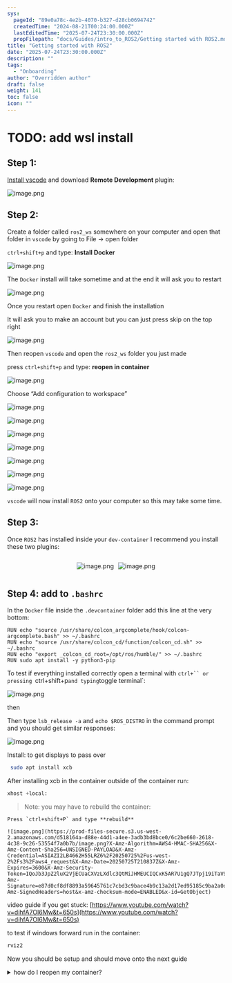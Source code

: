 ```yaml
---
sys:
  pageId: "89e0a78c-4e2b-4070-b327-d28cb0694742"
  createdTime: "2024-08-21T00:24:00.000Z"
  lastEditedTime: "2025-07-24T23:30:00.000Z"
  propFilepath: "docs/Guides/intro_to_ROS2/Getting started with ROS2.md"
title: "Getting started with ROS2"
date: "2025-07-24T23:30:00.000Z"
description: ""
tags:
  - "Onboarding"
author: "Overridden author"
draft: false
weight: 141
toc: false
icon: ""
---
```


# TODO: add wsl install

## Step 1:

[Install vscode](https://code.visualstudio.com/download) and download **Remote Development** plugin:

![image.png](https://prod-files-secure.s3.us-west-2.amazonaws.com/d518164a-d88e-44d1-a4ee-3adb3bd8bce0/efb52993-1881-4a40-b95e-6f020334f022/image.png?X-Amz-Algorithm=AWS4-HMAC-SHA256&X-Amz-Content-Sha256=UNSIGNED-PAYLOAD&X-Amz-Credential=ASIAZI2LB466YO4II7EZ%2F20250725%2Fus-west-2%2Fs3%2Faws4_request&X-Amz-Date=20250725T210829Z&X-Amz-Expires=3600&X-Amz-Security-Token=IQoJb3JpZ2luX2VjECUaCXVzLXdlc3QtMiJGMEQCIBlJ44rtyGAB%2BmhFOdC2tYKBV2Ed0gv0TqTEM8ID6OItAiAtsz9DHtqADYYYEano0oRe%2FlgkqX4ujA4dobX%2F%2FLwxSir%2FAwhOEAAaDDYzNzQyMzE4MzgwNSIMGX5erhhMipft%2BoXLKtwDUcDWGCLLKBO%2B4tOGPFEBcNTorF58r6A2eIVH%2FMibP3a5FV7b94WFKRkVmjN5CDoa1Ai6sFA1N6QbQmQVgUNETF7K2C8IObfs2QBFxppcVEJSTJsKYf9BYLPO2DADzUvdJGMqqpJ4bNpAfdq1vP58txcPby%2Bq%2FFXkrWxxhsEbVTq5eJDArrJ3RIbDHYbIm4oDcffx45hI%2FNGnW%2B0pcDTP6ym9FsN8IxZJh9H2sD8Up2bypkGjxqWxjoX5DhVhsg19NL5yUhhj46sJxPIay3gbsn5hRjYPalMy6TY%2FuENYN%2FaHP%2BxI28l3lunyxTh1an6kp7lMermEdqgIbYIoOeuAauVOJGJcxXHVbocKRkmqU6Ezlxrqj1eKC%2FEjilG5MrGGMvr9gpMdzPdgh6U1TSKjzK5fphtKnqWWwasKdqbKLb5txHfShQDblOLvsmPPXGh5Lt8qT%2BAzOndFuJKOChxcufvpfeH2f48OoP2hRadUQRN2HeDDrKf7VyIkUNY7JTBbTmk%2BoSMFVYk7z%2BzF2pykkKrUdj1fQBiAWYNWvlrOSygCctnUumvRTYf9PchZBSJhdgtCAOKGfN91BDZSb0nViY4JOYVijhCVLVFESlOqcXTNF89%2FTMzojevSRMcwn9GPxAY6pgG0ey82QgqCB65QMKpKNvTPTdelLoKWsAfXWZMtXp%2BsHRhRFjsdW9czIGj8tFbAmflHGh0jANlSwXsgBVXPiddHDZZJQY8bBci7s9rILWQBmu%2FW3k9bKc8A1d9jBKDUkaecu3RZV0GhZ6ZsfWMW6%2Bv3N%2FGitZmiuN6hEshgbR1IJ%2B3e9FWdGPHXD2WZLLX1CkVfM5YV8ePCQ2qTwjrCi6PZJMPt%2FOCp&X-Amz-Signature=7a050c7441a982bad4b3679aef23e157da45f70a56e4d8dd0a6181537a2cbeeb&X-Amz-SignedHeaders=host&x-amz-checksum-mode=ENABLED&x-id=GetObject)

## Step 2:

Create a folder called `ros2_ws` somewhere on your computer and open that folder in `vscode` by going to File → open folder 

`ctrl+shift+p` and type: **Install Docker**

![image.png](https://prod-files-secure.s3.us-west-2.amazonaws.com/d518164a-d88e-44d1-a4ee-3adb3bd8bce0/2269dc0e-1cd5-47ff-bceb-c04ad9b2eab0/image.png?X-Amz-Algorithm=AWS4-HMAC-SHA256&X-Amz-Content-Sha256=UNSIGNED-PAYLOAD&X-Amz-Credential=ASIAZI2LB466YO4II7EZ%2F20250725%2Fus-west-2%2Fs3%2Faws4_request&X-Amz-Date=20250725T210828Z&X-Amz-Expires=3600&X-Amz-Security-Token=IQoJb3JpZ2luX2VjECUaCXVzLXdlc3QtMiJGMEQCIBlJ44rtyGAB%2BmhFOdC2tYKBV2Ed0gv0TqTEM8ID6OItAiAtsz9DHtqADYYYEano0oRe%2FlgkqX4ujA4dobX%2F%2FLwxSir%2FAwhOEAAaDDYzNzQyMzE4MzgwNSIMGX5erhhMipft%2BoXLKtwDUcDWGCLLKBO%2B4tOGPFEBcNTorF58r6A2eIVH%2FMibP3a5FV7b94WFKRkVmjN5CDoa1Ai6sFA1N6QbQmQVgUNETF7K2C8IObfs2QBFxppcVEJSTJsKYf9BYLPO2DADzUvdJGMqqpJ4bNpAfdq1vP58txcPby%2Bq%2FFXkrWxxhsEbVTq5eJDArrJ3RIbDHYbIm4oDcffx45hI%2FNGnW%2B0pcDTP6ym9FsN8IxZJh9H2sD8Up2bypkGjxqWxjoX5DhVhsg19NL5yUhhj46sJxPIay3gbsn5hRjYPalMy6TY%2FuENYN%2FaHP%2BxI28l3lunyxTh1an6kp7lMermEdqgIbYIoOeuAauVOJGJcxXHVbocKRkmqU6Ezlxrqj1eKC%2FEjilG5MrGGMvr9gpMdzPdgh6U1TSKjzK5fphtKnqWWwasKdqbKLb5txHfShQDblOLvsmPPXGh5Lt8qT%2BAzOndFuJKOChxcufvpfeH2f48OoP2hRadUQRN2HeDDrKf7VyIkUNY7JTBbTmk%2BoSMFVYk7z%2BzF2pykkKrUdj1fQBiAWYNWvlrOSygCctnUumvRTYf9PchZBSJhdgtCAOKGfN91BDZSb0nViY4JOYVijhCVLVFESlOqcXTNF89%2FTMzojevSRMcwn9GPxAY6pgG0ey82QgqCB65QMKpKNvTPTdelLoKWsAfXWZMtXp%2BsHRhRFjsdW9czIGj8tFbAmflHGh0jANlSwXsgBVXPiddHDZZJQY8bBci7s9rILWQBmu%2FW3k9bKc8A1d9jBKDUkaecu3RZV0GhZ6ZsfWMW6%2Bv3N%2FGitZmiuN6hEshgbR1IJ%2B3e9FWdGPHXD2WZLLX1CkVfM5YV8ePCQ2qTwjrCi6PZJMPt%2FOCp&X-Amz-Signature=f8930c2f86fbb165f700987ebe8ffa6be40e30e3afd3a7b4ecb1e18b9f73fa1b&X-Amz-SignedHeaders=host&x-amz-checksum-mode=ENABLED&x-id=GetObject)

The `Docker` install will take sometime and at the end it will ask you to restart

![image.png](https://prod-files-secure.s3.us-west-2.amazonaws.com/d518164a-d88e-44d1-a4ee-3adb3bd8bce0/ed233f78-be33-4b1f-b89c-9c346c0e961e/image.png?X-Amz-Algorithm=AWS4-HMAC-SHA256&X-Amz-Content-Sha256=UNSIGNED-PAYLOAD&X-Amz-Credential=ASIAZI2LB466YO4II7EZ%2F20250725%2Fus-west-2%2Fs3%2Faws4_request&X-Amz-Date=20250725T210828Z&X-Amz-Expires=3600&X-Amz-Security-Token=IQoJb3JpZ2luX2VjECUaCXVzLXdlc3QtMiJGMEQCIBlJ44rtyGAB%2BmhFOdC2tYKBV2Ed0gv0TqTEM8ID6OItAiAtsz9DHtqADYYYEano0oRe%2FlgkqX4ujA4dobX%2F%2FLwxSir%2FAwhOEAAaDDYzNzQyMzE4MzgwNSIMGX5erhhMipft%2BoXLKtwDUcDWGCLLKBO%2B4tOGPFEBcNTorF58r6A2eIVH%2FMibP3a5FV7b94WFKRkVmjN5CDoa1Ai6sFA1N6QbQmQVgUNETF7K2C8IObfs2QBFxppcVEJSTJsKYf9BYLPO2DADzUvdJGMqqpJ4bNpAfdq1vP58txcPby%2Bq%2FFXkrWxxhsEbVTq5eJDArrJ3RIbDHYbIm4oDcffx45hI%2FNGnW%2B0pcDTP6ym9FsN8IxZJh9H2sD8Up2bypkGjxqWxjoX5DhVhsg19NL5yUhhj46sJxPIay3gbsn5hRjYPalMy6TY%2FuENYN%2FaHP%2BxI28l3lunyxTh1an6kp7lMermEdqgIbYIoOeuAauVOJGJcxXHVbocKRkmqU6Ezlxrqj1eKC%2FEjilG5MrGGMvr9gpMdzPdgh6U1TSKjzK5fphtKnqWWwasKdqbKLb5txHfShQDblOLvsmPPXGh5Lt8qT%2BAzOndFuJKOChxcufvpfeH2f48OoP2hRadUQRN2HeDDrKf7VyIkUNY7JTBbTmk%2BoSMFVYk7z%2BzF2pykkKrUdj1fQBiAWYNWvlrOSygCctnUumvRTYf9PchZBSJhdgtCAOKGfN91BDZSb0nViY4JOYVijhCVLVFESlOqcXTNF89%2FTMzojevSRMcwn9GPxAY6pgG0ey82QgqCB65QMKpKNvTPTdelLoKWsAfXWZMtXp%2BsHRhRFjsdW9czIGj8tFbAmflHGh0jANlSwXsgBVXPiddHDZZJQY8bBci7s9rILWQBmu%2FW3k9bKc8A1d9jBKDUkaecu3RZV0GhZ6ZsfWMW6%2Bv3N%2FGitZmiuN6hEshgbR1IJ%2B3e9FWdGPHXD2WZLLX1CkVfM5YV8ePCQ2qTwjrCi6PZJMPt%2FOCp&X-Amz-Signature=458a149e7ec296fbe1d25267ca520cc597042395914ce2b89eb9d3552927a02c&X-Amz-SignedHeaders=host&x-amz-checksum-mode=ENABLED&x-id=GetObject)

Once you restart open `Docker` and finish the installation

It will ask you to make an account but you can just press skip on the top right

![image.png](https://prod-files-secure.s3.us-west-2.amazonaws.com/d518164a-d88e-44d1-a4ee-3adb3bd8bce0/21010ad9-1659-4fd9-9f59-9932a09b2a3d/image.png?X-Amz-Algorithm=AWS4-HMAC-SHA256&X-Amz-Content-Sha256=UNSIGNED-PAYLOAD&X-Amz-Credential=ASIAZI2LB466YO4II7EZ%2F20250725%2Fus-west-2%2Fs3%2Faws4_request&X-Amz-Date=20250725T210828Z&X-Amz-Expires=3600&X-Amz-Security-Token=IQoJb3JpZ2luX2VjECUaCXVzLXdlc3QtMiJGMEQCIBlJ44rtyGAB%2BmhFOdC2tYKBV2Ed0gv0TqTEM8ID6OItAiAtsz9DHtqADYYYEano0oRe%2FlgkqX4ujA4dobX%2F%2FLwxSir%2FAwhOEAAaDDYzNzQyMzE4MzgwNSIMGX5erhhMipft%2BoXLKtwDUcDWGCLLKBO%2B4tOGPFEBcNTorF58r6A2eIVH%2FMibP3a5FV7b94WFKRkVmjN5CDoa1Ai6sFA1N6QbQmQVgUNETF7K2C8IObfs2QBFxppcVEJSTJsKYf9BYLPO2DADzUvdJGMqqpJ4bNpAfdq1vP58txcPby%2Bq%2FFXkrWxxhsEbVTq5eJDArrJ3RIbDHYbIm4oDcffx45hI%2FNGnW%2B0pcDTP6ym9FsN8IxZJh9H2sD8Up2bypkGjxqWxjoX5DhVhsg19NL5yUhhj46sJxPIay3gbsn5hRjYPalMy6TY%2FuENYN%2FaHP%2BxI28l3lunyxTh1an6kp7lMermEdqgIbYIoOeuAauVOJGJcxXHVbocKRkmqU6Ezlxrqj1eKC%2FEjilG5MrGGMvr9gpMdzPdgh6U1TSKjzK5fphtKnqWWwasKdqbKLb5txHfShQDblOLvsmPPXGh5Lt8qT%2BAzOndFuJKOChxcufvpfeH2f48OoP2hRadUQRN2HeDDrKf7VyIkUNY7JTBbTmk%2BoSMFVYk7z%2BzF2pykkKrUdj1fQBiAWYNWvlrOSygCctnUumvRTYf9PchZBSJhdgtCAOKGfN91BDZSb0nViY4JOYVijhCVLVFESlOqcXTNF89%2FTMzojevSRMcwn9GPxAY6pgG0ey82QgqCB65QMKpKNvTPTdelLoKWsAfXWZMtXp%2BsHRhRFjsdW9czIGj8tFbAmflHGh0jANlSwXsgBVXPiddHDZZJQY8bBci7s9rILWQBmu%2FW3k9bKc8A1d9jBKDUkaecu3RZV0GhZ6ZsfWMW6%2Bv3N%2FGitZmiuN6hEshgbR1IJ%2B3e9FWdGPHXD2WZLLX1CkVfM5YV8ePCQ2qTwjrCi6PZJMPt%2FOCp&X-Amz-Signature=04183aa7b99a856468e5d540b9ee9ee636c8b22e9920495de83c1162e57218e3&X-Amz-SignedHeaders=host&x-amz-checksum-mode=ENABLED&x-id=GetObject)

Then reopen `vscode` and open the `ros2_ws` folder you just made

press `ctrl+shift+p` and type: **reopen in container**

![image.png](https://prod-files-secure.s3.us-west-2.amazonaws.com/d518164a-d88e-44d1-a4ee-3adb3bd8bce0/4e93b8c2-41ad-488c-8095-c74205196118/image.png?X-Amz-Algorithm=AWS4-HMAC-SHA256&X-Amz-Content-Sha256=UNSIGNED-PAYLOAD&X-Amz-Credential=ASIAZI2LB466YO4II7EZ%2F20250725%2Fus-west-2%2Fs3%2Faws4_request&X-Amz-Date=20250725T210828Z&X-Amz-Expires=3600&X-Amz-Security-Token=IQoJb3JpZ2luX2VjECUaCXVzLXdlc3QtMiJGMEQCIBlJ44rtyGAB%2BmhFOdC2tYKBV2Ed0gv0TqTEM8ID6OItAiAtsz9DHtqADYYYEano0oRe%2FlgkqX4ujA4dobX%2F%2FLwxSir%2FAwhOEAAaDDYzNzQyMzE4MzgwNSIMGX5erhhMipft%2BoXLKtwDUcDWGCLLKBO%2B4tOGPFEBcNTorF58r6A2eIVH%2FMibP3a5FV7b94WFKRkVmjN5CDoa1Ai6sFA1N6QbQmQVgUNETF7K2C8IObfs2QBFxppcVEJSTJsKYf9BYLPO2DADzUvdJGMqqpJ4bNpAfdq1vP58txcPby%2Bq%2FFXkrWxxhsEbVTq5eJDArrJ3RIbDHYbIm4oDcffx45hI%2FNGnW%2B0pcDTP6ym9FsN8IxZJh9H2sD8Up2bypkGjxqWxjoX5DhVhsg19NL5yUhhj46sJxPIay3gbsn5hRjYPalMy6TY%2FuENYN%2FaHP%2BxI28l3lunyxTh1an6kp7lMermEdqgIbYIoOeuAauVOJGJcxXHVbocKRkmqU6Ezlxrqj1eKC%2FEjilG5MrGGMvr9gpMdzPdgh6U1TSKjzK5fphtKnqWWwasKdqbKLb5txHfShQDblOLvsmPPXGh5Lt8qT%2BAzOndFuJKOChxcufvpfeH2f48OoP2hRadUQRN2HeDDrKf7VyIkUNY7JTBbTmk%2BoSMFVYk7z%2BzF2pykkKrUdj1fQBiAWYNWvlrOSygCctnUumvRTYf9PchZBSJhdgtCAOKGfN91BDZSb0nViY4JOYVijhCVLVFESlOqcXTNF89%2FTMzojevSRMcwn9GPxAY6pgG0ey82QgqCB65QMKpKNvTPTdelLoKWsAfXWZMtXp%2BsHRhRFjsdW9czIGj8tFbAmflHGh0jANlSwXsgBVXPiddHDZZJQY8bBci7s9rILWQBmu%2FW3k9bKc8A1d9jBKDUkaecu3RZV0GhZ6ZsfWMW6%2Bv3N%2FGitZmiuN6hEshgbR1IJ%2B3e9FWdGPHXD2WZLLX1CkVfM5YV8ePCQ2qTwjrCi6PZJMPt%2FOCp&X-Amz-Signature=049da73961656e407e76fb17de0364cd15a16163d15ebfca02b0f6a5cb0ed082&X-Amz-SignedHeaders=host&x-amz-checksum-mode=ENABLED&x-id=GetObject)

Choose “Add configuration to workspace”

![image.png](https://prod-files-secure.s3.us-west-2.amazonaws.com/d518164a-d88e-44d1-a4ee-3adb3bd8bce0/9560b282-5060-4989-ba37-97e7b2c22476/image.png?X-Amz-Algorithm=AWS4-HMAC-SHA256&X-Amz-Content-Sha256=UNSIGNED-PAYLOAD&X-Amz-Credential=ASIAZI2LB466YO4II7EZ%2F20250725%2Fus-west-2%2Fs3%2Faws4_request&X-Amz-Date=20250725T210828Z&X-Amz-Expires=3600&X-Amz-Security-Token=IQoJb3JpZ2luX2VjECUaCXVzLXdlc3QtMiJGMEQCIBlJ44rtyGAB%2BmhFOdC2tYKBV2Ed0gv0TqTEM8ID6OItAiAtsz9DHtqADYYYEano0oRe%2FlgkqX4ujA4dobX%2F%2FLwxSir%2FAwhOEAAaDDYzNzQyMzE4MzgwNSIMGX5erhhMipft%2BoXLKtwDUcDWGCLLKBO%2B4tOGPFEBcNTorF58r6A2eIVH%2FMibP3a5FV7b94WFKRkVmjN5CDoa1Ai6sFA1N6QbQmQVgUNETF7K2C8IObfs2QBFxppcVEJSTJsKYf9BYLPO2DADzUvdJGMqqpJ4bNpAfdq1vP58txcPby%2Bq%2FFXkrWxxhsEbVTq5eJDArrJ3RIbDHYbIm4oDcffx45hI%2FNGnW%2B0pcDTP6ym9FsN8IxZJh9H2sD8Up2bypkGjxqWxjoX5DhVhsg19NL5yUhhj46sJxPIay3gbsn5hRjYPalMy6TY%2FuENYN%2FaHP%2BxI28l3lunyxTh1an6kp7lMermEdqgIbYIoOeuAauVOJGJcxXHVbocKRkmqU6Ezlxrqj1eKC%2FEjilG5MrGGMvr9gpMdzPdgh6U1TSKjzK5fphtKnqWWwasKdqbKLb5txHfShQDblOLvsmPPXGh5Lt8qT%2BAzOndFuJKOChxcufvpfeH2f48OoP2hRadUQRN2HeDDrKf7VyIkUNY7JTBbTmk%2BoSMFVYk7z%2BzF2pykkKrUdj1fQBiAWYNWvlrOSygCctnUumvRTYf9PchZBSJhdgtCAOKGfN91BDZSb0nViY4JOYVijhCVLVFESlOqcXTNF89%2FTMzojevSRMcwn9GPxAY6pgG0ey82QgqCB65QMKpKNvTPTdelLoKWsAfXWZMtXp%2BsHRhRFjsdW9czIGj8tFbAmflHGh0jANlSwXsgBVXPiddHDZZJQY8bBci7s9rILWQBmu%2FW3k9bKc8A1d9jBKDUkaecu3RZV0GhZ6ZsfWMW6%2Bv3N%2FGitZmiuN6hEshgbR1IJ%2B3e9FWdGPHXD2WZLLX1CkVfM5YV8ePCQ2qTwjrCi6PZJMPt%2FOCp&X-Amz-Signature=51bbc7863860407b0bdac4b3353634f442fc52f004dd1a214acec78daa8811b7&X-Amz-SignedHeaders=host&x-amz-checksum-mode=ENABLED&x-id=GetObject)

![image.png](https://prod-files-secure.s3.us-west-2.amazonaws.com/d518164a-d88e-44d1-a4ee-3adb3bd8bce0/2ee63f81-886b-48e8-a553-dc6e5eac99e4/image.png?X-Amz-Algorithm=AWS4-HMAC-SHA256&X-Amz-Content-Sha256=UNSIGNED-PAYLOAD&X-Amz-Credential=ASIAZI2LB466YO4II7EZ%2F20250725%2Fus-west-2%2Fs3%2Faws4_request&X-Amz-Date=20250725T210829Z&X-Amz-Expires=3600&X-Amz-Security-Token=IQoJb3JpZ2luX2VjECUaCXVzLXdlc3QtMiJGMEQCIBlJ44rtyGAB%2BmhFOdC2tYKBV2Ed0gv0TqTEM8ID6OItAiAtsz9DHtqADYYYEano0oRe%2FlgkqX4ujA4dobX%2F%2FLwxSir%2FAwhOEAAaDDYzNzQyMzE4MzgwNSIMGX5erhhMipft%2BoXLKtwDUcDWGCLLKBO%2B4tOGPFEBcNTorF58r6A2eIVH%2FMibP3a5FV7b94WFKRkVmjN5CDoa1Ai6sFA1N6QbQmQVgUNETF7K2C8IObfs2QBFxppcVEJSTJsKYf9BYLPO2DADzUvdJGMqqpJ4bNpAfdq1vP58txcPby%2Bq%2FFXkrWxxhsEbVTq5eJDArrJ3RIbDHYbIm4oDcffx45hI%2FNGnW%2B0pcDTP6ym9FsN8IxZJh9H2sD8Up2bypkGjxqWxjoX5DhVhsg19NL5yUhhj46sJxPIay3gbsn5hRjYPalMy6TY%2FuENYN%2FaHP%2BxI28l3lunyxTh1an6kp7lMermEdqgIbYIoOeuAauVOJGJcxXHVbocKRkmqU6Ezlxrqj1eKC%2FEjilG5MrGGMvr9gpMdzPdgh6U1TSKjzK5fphtKnqWWwasKdqbKLb5txHfShQDblOLvsmPPXGh5Lt8qT%2BAzOndFuJKOChxcufvpfeH2f48OoP2hRadUQRN2HeDDrKf7VyIkUNY7JTBbTmk%2BoSMFVYk7z%2BzF2pykkKrUdj1fQBiAWYNWvlrOSygCctnUumvRTYf9PchZBSJhdgtCAOKGfN91BDZSb0nViY4JOYVijhCVLVFESlOqcXTNF89%2FTMzojevSRMcwn9GPxAY6pgG0ey82QgqCB65QMKpKNvTPTdelLoKWsAfXWZMtXp%2BsHRhRFjsdW9czIGj8tFbAmflHGh0jANlSwXsgBVXPiddHDZZJQY8bBci7s9rILWQBmu%2FW3k9bKc8A1d9jBKDUkaecu3RZV0GhZ6ZsfWMW6%2Bv3N%2FGitZmiuN6hEshgbR1IJ%2B3e9FWdGPHXD2WZLLX1CkVfM5YV8ePCQ2qTwjrCi6PZJMPt%2FOCp&X-Amz-Signature=a27e103639822445d57b414f8abdadb7e4e704f2b90ad12df8f832b71267a092&X-Amz-SignedHeaders=host&x-amz-checksum-mode=ENABLED&x-id=GetObject)

![image.png](https://prod-files-secure.s3.us-west-2.amazonaws.com/d518164a-d88e-44d1-a4ee-3adb3bd8bce0/e0fd626c-c8b6-4b2c-95d1-fa4c26514504/image.png?X-Amz-Algorithm=AWS4-HMAC-SHA256&X-Amz-Content-Sha256=UNSIGNED-PAYLOAD&X-Amz-Credential=ASIAZI2LB466YO4II7EZ%2F20250725%2Fus-west-2%2Fs3%2Faws4_request&X-Amz-Date=20250725T210828Z&X-Amz-Expires=3600&X-Amz-Security-Token=IQoJb3JpZ2luX2VjECUaCXVzLXdlc3QtMiJGMEQCIBlJ44rtyGAB%2BmhFOdC2tYKBV2Ed0gv0TqTEM8ID6OItAiAtsz9DHtqADYYYEano0oRe%2FlgkqX4ujA4dobX%2F%2FLwxSir%2FAwhOEAAaDDYzNzQyMzE4MzgwNSIMGX5erhhMipft%2BoXLKtwDUcDWGCLLKBO%2B4tOGPFEBcNTorF58r6A2eIVH%2FMibP3a5FV7b94WFKRkVmjN5CDoa1Ai6sFA1N6QbQmQVgUNETF7K2C8IObfs2QBFxppcVEJSTJsKYf9BYLPO2DADzUvdJGMqqpJ4bNpAfdq1vP58txcPby%2Bq%2FFXkrWxxhsEbVTq5eJDArrJ3RIbDHYbIm4oDcffx45hI%2FNGnW%2B0pcDTP6ym9FsN8IxZJh9H2sD8Up2bypkGjxqWxjoX5DhVhsg19NL5yUhhj46sJxPIay3gbsn5hRjYPalMy6TY%2FuENYN%2FaHP%2BxI28l3lunyxTh1an6kp7lMermEdqgIbYIoOeuAauVOJGJcxXHVbocKRkmqU6Ezlxrqj1eKC%2FEjilG5MrGGMvr9gpMdzPdgh6U1TSKjzK5fphtKnqWWwasKdqbKLb5txHfShQDblOLvsmPPXGh5Lt8qT%2BAzOndFuJKOChxcufvpfeH2f48OoP2hRadUQRN2HeDDrKf7VyIkUNY7JTBbTmk%2BoSMFVYk7z%2BzF2pykkKrUdj1fQBiAWYNWvlrOSygCctnUumvRTYf9PchZBSJhdgtCAOKGfN91BDZSb0nViY4JOYVijhCVLVFESlOqcXTNF89%2FTMzojevSRMcwn9GPxAY6pgG0ey82QgqCB65QMKpKNvTPTdelLoKWsAfXWZMtXp%2BsHRhRFjsdW9czIGj8tFbAmflHGh0jANlSwXsgBVXPiddHDZZJQY8bBci7s9rILWQBmu%2FW3k9bKc8A1d9jBKDUkaecu3RZV0GhZ6ZsfWMW6%2Bv3N%2FGitZmiuN6hEshgbR1IJ%2B3e9FWdGPHXD2WZLLX1CkVfM5YV8ePCQ2qTwjrCi6PZJMPt%2FOCp&X-Amz-Signature=485a55e9297a3407af5d1edf27a0ba4443d41d78709f48919077aeb0d2c918cd&X-Amz-SignedHeaders=host&x-amz-checksum-mode=ENABLED&x-id=GetObject)

![image.png](https://prod-files-secure.s3.us-west-2.amazonaws.com/d518164a-d88e-44d1-a4ee-3adb3bd8bce0/a2e13f50-d2ab-4719-a4c2-7ced634bfc9d/image.png?X-Amz-Algorithm=AWS4-HMAC-SHA256&X-Amz-Content-Sha256=UNSIGNED-PAYLOAD&X-Amz-Credential=ASIAZI2LB466YO4II7EZ%2F20250725%2Fus-west-2%2Fs3%2Faws4_request&X-Amz-Date=20250725T210829Z&X-Amz-Expires=3600&X-Amz-Security-Token=IQoJb3JpZ2luX2VjECUaCXVzLXdlc3QtMiJGMEQCIBlJ44rtyGAB%2BmhFOdC2tYKBV2Ed0gv0TqTEM8ID6OItAiAtsz9DHtqADYYYEano0oRe%2FlgkqX4ujA4dobX%2F%2FLwxSir%2FAwhOEAAaDDYzNzQyMzE4MzgwNSIMGX5erhhMipft%2BoXLKtwDUcDWGCLLKBO%2B4tOGPFEBcNTorF58r6A2eIVH%2FMibP3a5FV7b94WFKRkVmjN5CDoa1Ai6sFA1N6QbQmQVgUNETF7K2C8IObfs2QBFxppcVEJSTJsKYf9BYLPO2DADzUvdJGMqqpJ4bNpAfdq1vP58txcPby%2Bq%2FFXkrWxxhsEbVTq5eJDArrJ3RIbDHYbIm4oDcffx45hI%2FNGnW%2B0pcDTP6ym9FsN8IxZJh9H2sD8Up2bypkGjxqWxjoX5DhVhsg19NL5yUhhj46sJxPIay3gbsn5hRjYPalMy6TY%2FuENYN%2FaHP%2BxI28l3lunyxTh1an6kp7lMermEdqgIbYIoOeuAauVOJGJcxXHVbocKRkmqU6Ezlxrqj1eKC%2FEjilG5MrGGMvr9gpMdzPdgh6U1TSKjzK5fphtKnqWWwasKdqbKLb5txHfShQDblOLvsmPPXGh5Lt8qT%2BAzOndFuJKOChxcufvpfeH2f48OoP2hRadUQRN2HeDDrKf7VyIkUNY7JTBbTmk%2BoSMFVYk7z%2BzF2pykkKrUdj1fQBiAWYNWvlrOSygCctnUumvRTYf9PchZBSJhdgtCAOKGfN91BDZSb0nViY4JOYVijhCVLVFESlOqcXTNF89%2FTMzojevSRMcwn9GPxAY6pgG0ey82QgqCB65QMKpKNvTPTdelLoKWsAfXWZMtXp%2BsHRhRFjsdW9czIGj8tFbAmflHGh0jANlSwXsgBVXPiddHDZZJQY8bBci7s9rILWQBmu%2FW3k9bKc8A1d9jBKDUkaecu3RZV0GhZ6ZsfWMW6%2Bv3N%2FGitZmiuN6hEshgbR1IJ%2B3e9FWdGPHXD2WZLLX1CkVfM5YV8ePCQ2qTwjrCi6PZJMPt%2FOCp&X-Amz-Signature=3d4ab880b768b6f8c770710d28cb7c286d0a4f016651aef6a3dd9c0115d2d865&X-Amz-SignedHeaders=host&x-amz-checksum-mode=ENABLED&x-id=GetObject)

![image.png](https://prod-files-secure.s3.us-west-2.amazonaws.com/d518164a-d88e-44d1-a4ee-3adb3bd8bce0/6cc478ad-aaba-4bf7-9fcc-403277ab896c/image.png?X-Amz-Algorithm=AWS4-HMAC-SHA256&X-Amz-Content-Sha256=UNSIGNED-PAYLOAD&X-Amz-Credential=ASIAZI2LB466YO4II7EZ%2F20250725%2Fus-west-2%2Fs3%2Faws4_request&X-Amz-Date=20250725T210828Z&X-Amz-Expires=3600&X-Amz-Security-Token=IQoJb3JpZ2luX2VjECUaCXVzLXdlc3QtMiJGMEQCIBlJ44rtyGAB%2BmhFOdC2tYKBV2Ed0gv0TqTEM8ID6OItAiAtsz9DHtqADYYYEano0oRe%2FlgkqX4ujA4dobX%2F%2FLwxSir%2FAwhOEAAaDDYzNzQyMzE4MzgwNSIMGX5erhhMipft%2BoXLKtwDUcDWGCLLKBO%2B4tOGPFEBcNTorF58r6A2eIVH%2FMibP3a5FV7b94WFKRkVmjN5CDoa1Ai6sFA1N6QbQmQVgUNETF7K2C8IObfs2QBFxppcVEJSTJsKYf9BYLPO2DADzUvdJGMqqpJ4bNpAfdq1vP58txcPby%2Bq%2FFXkrWxxhsEbVTq5eJDArrJ3RIbDHYbIm4oDcffx45hI%2FNGnW%2B0pcDTP6ym9FsN8IxZJh9H2sD8Up2bypkGjxqWxjoX5DhVhsg19NL5yUhhj46sJxPIay3gbsn5hRjYPalMy6TY%2FuENYN%2FaHP%2BxI28l3lunyxTh1an6kp7lMermEdqgIbYIoOeuAauVOJGJcxXHVbocKRkmqU6Ezlxrqj1eKC%2FEjilG5MrGGMvr9gpMdzPdgh6U1TSKjzK5fphtKnqWWwasKdqbKLb5txHfShQDblOLvsmPPXGh5Lt8qT%2BAzOndFuJKOChxcufvpfeH2f48OoP2hRadUQRN2HeDDrKf7VyIkUNY7JTBbTmk%2BoSMFVYk7z%2BzF2pykkKrUdj1fQBiAWYNWvlrOSygCctnUumvRTYf9PchZBSJhdgtCAOKGfN91BDZSb0nViY4JOYVijhCVLVFESlOqcXTNF89%2FTMzojevSRMcwn9GPxAY6pgG0ey82QgqCB65QMKpKNvTPTdelLoKWsAfXWZMtXp%2BsHRhRFjsdW9czIGj8tFbAmflHGh0jANlSwXsgBVXPiddHDZZJQY8bBci7s9rILWQBmu%2FW3k9bKc8A1d9jBKDUkaecu3RZV0GhZ6ZsfWMW6%2Bv3N%2FGitZmiuN6hEshgbR1IJ%2B3e9FWdGPHXD2WZLLX1CkVfM5YV8ePCQ2qTwjrCi6PZJMPt%2FOCp&X-Amz-Signature=6b8665785a7c2e8251aca3da0ea062cf095e69317d7c0864bdb735d97ebc9413&X-Amz-SignedHeaders=host&x-amz-checksum-mode=ENABLED&x-id=GetObject)

![image.png](https://prod-files-secure.s3.us-west-2.amazonaws.com/d518164a-d88e-44d1-a4ee-3adb3bd8bce0/53255b28-f75e-430f-b9e3-c0ac8577e42b/image.png?X-Amz-Algorithm=AWS4-HMAC-SHA256&X-Amz-Content-Sha256=UNSIGNED-PAYLOAD&X-Amz-Credential=ASIAZI2LB466YO4II7EZ%2F20250725%2Fus-west-2%2Fs3%2Faws4_request&X-Amz-Date=20250725T210828Z&X-Amz-Expires=3600&X-Amz-Security-Token=IQoJb3JpZ2luX2VjECUaCXVzLXdlc3QtMiJGMEQCIBlJ44rtyGAB%2BmhFOdC2tYKBV2Ed0gv0TqTEM8ID6OItAiAtsz9DHtqADYYYEano0oRe%2FlgkqX4ujA4dobX%2F%2FLwxSir%2FAwhOEAAaDDYzNzQyMzE4MzgwNSIMGX5erhhMipft%2BoXLKtwDUcDWGCLLKBO%2B4tOGPFEBcNTorF58r6A2eIVH%2FMibP3a5FV7b94WFKRkVmjN5CDoa1Ai6sFA1N6QbQmQVgUNETF7K2C8IObfs2QBFxppcVEJSTJsKYf9BYLPO2DADzUvdJGMqqpJ4bNpAfdq1vP58txcPby%2Bq%2FFXkrWxxhsEbVTq5eJDArrJ3RIbDHYbIm4oDcffx45hI%2FNGnW%2B0pcDTP6ym9FsN8IxZJh9H2sD8Up2bypkGjxqWxjoX5DhVhsg19NL5yUhhj46sJxPIay3gbsn5hRjYPalMy6TY%2FuENYN%2FaHP%2BxI28l3lunyxTh1an6kp7lMermEdqgIbYIoOeuAauVOJGJcxXHVbocKRkmqU6Ezlxrqj1eKC%2FEjilG5MrGGMvr9gpMdzPdgh6U1TSKjzK5fphtKnqWWwasKdqbKLb5txHfShQDblOLvsmPPXGh5Lt8qT%2BAzOndFuJKOChxcufvpfeH2f48OoP2hRadUQRN2HeDDrKf7VyIkUNY7JTBbTmk%2BoSMFVYk7z%2BzF2pykkKrUdj1fQBiAWYNWvlrOSygCctnUumvRTYf9PchZBSJhdgtCAOKGfN91BDZSb0nViY4JOYVijhCVLVFESlOqcXTNF89%2FTMzojevSRMcwn9GPxAY6pgG0ey82QgqCB65QMKpKNvTPTdelLoKWsAfXWZMtXp%2BsHRhRFjsdW9czIGj8tFbAmflHGh0jANlSwXsgBVXPiddHDZZJQY8bBci7s9rILWQBmu%2FW3k9bKc8A1d9jBKDUkaecu3RZV0GhZ6ZsfWMW6%2Bv3N%2FGitZmiuN6hEshgbR1IJ%2B3e9FWdGPHXD2WZLLX1CkVfM5YV8ePCQ2qTwjrCi6PZJMPt%2FOCp&X-Amz-Signature=c55198173f79f97409832c5e5874d16b9d538a38fed963dde22153ba92de6944&X-Amz-SignedHeaders=host&x-amz-checksum-mode=ENABLED&x-id=GetObject)

![image.png](https://prod-files-secure.s3.us-west-2.amazonaws.com/d518164a-d88e-44d1-a4ee-3adb3bd8bce0/7c562767-5af9-4ffb-97d1-327bcdf4ee00/image.png?X-Amz-Algorithm=AWS4-HMAC-SHA256&X-Amz-Content-Sha256=UNSIGNED-PAYLOAD&X-Amz-Credential=ASIAZI2LB466YO4II7EZ%2F20250725%2Fus-west-2%2Fs3%2Faws4_request&X-Amz-Date=20250725T210828Z&X-Amz-Expires=3600&X-Amz-Security-Token=IQoJb3JpZ2luX2VjECUaCXVzLXdlc3QtMiJGMEQCIBlJ44rtyGAB%2BmhFOdC2tYKBV2Ed0gv0TqTEM8ID6OItAiAtsz9DHtqADYYYEano0oRe%2FlgkqX4ujA4dobX%2F%2FLwxSir%2FAwhOEAAaDDYzNzQyMzE4MzgwNSIMGX5erhhMipft%2BoXLKtwDUcDWGCLLKBO%2B4tOGPFEBcNTorF58r6A2eIVH%2FMibP3a5FV7b94WFKRkVmjN5CDoa1Ai6sFA1N6QbQmQVgUNETF7K2C8IObfs2QBFxppcVEJSTJsKYf9BYLPO2DADzUvdJGMqqpJ4bNpAfdq1vP58txcPby%2Bq%2FFXkrWxxhsEbVTq5eJDArrJ3RIbDHYbIm4oDcffx45hI%2FNGnW%2B0pcDTP6ym9FsN8IxZJh9H2sD8Up2bypkGjxqWxjoX5DhVhsg19NL5yUhhj46sJxPIay3gbsn5hRjYPalMy6TY%2FuENYN%2FaHP%2BxI28l3lunyxTh1an6kp7lMermEdqgIbYIoOeuAauVOJGJcxXHVbocKRkmqU6Ezlxrqj1eKC%2FEjilG5MrGGMvr9gpMdzPdgh6U1TSKjzK5fphtKnqWWwasKdqbKLb5txHfShQDblOLvsmPPXGh5Lt8qT%2BAzOndFuJKOChxcufvpfeH2f48OoP2hRadUQRN2HeDDrKf7VyIkUNY7JTBbTmk%2BoSMFVYk7z%2BzF2pykkKrUdj1fQBiAWYNWvlrOSygCctnUumvRTYf9PchZBSJhdgtCAOKGfN91BDZSb0nViY4JOYVijhCVLVFESlOqcXTNF89%2FTMzojevSRMcwn9GPxAY6pgG0ey82QgqCB65QMKpKNvTPTdelLoKWsAfXWZMtXp%2BsHRhRFjsdW9czIGj8tFbAmflHGh0jANlSwXsgBVXPiddHDZZJQY8bBci7s9rILWQBmu%2FW3k9bKc8A1d9jBKDUkaecu3RZV0GhZ6ZsfWMW6%2Bv3N%2FGitZmiuN6hEshgbR1IJ%2B3e9FWdGPHXD2WZLLX1CkVfM5YV8ePCQ2qTwjrCi6PZJMPt%2FOCp&X-Amz-Signature=c180444332955e47834d957955bcae5ce0faefd0df7dda365f5a1924125e5844&X-Amz-SignedHeaders=host&x-amz-checksum-mode=ENABLED&x-id=GetObject)

`vscode` will now install `ROS2` onto your computer so this may take some time.

## Step 3:

Once `ROS2` has installed inside your `dev-container` I recommend you install these two plugins:

<div style="display: flex;flex-direction: row; column-gap:10px; max-width: 630px;justify-content: center;">
<div>

![image.png](https://prod-files-secure.s3.us-west-2.amazonaws.com/d518164a-d88e-44d1-a4ee-3adb3bd8bce0/3fc3d550-5a54-4ba1-ba6b-faa01cdb7369/image.png?X-Amz-Algorithm=AWS4-HMAC-SHA256&X-Amz-Content-Sha256=UNSIGNED-PAYLOAD&X-Amz-Credential=ASIAZI2LB466QRFI3G3D%2F20250725%2Fus-west-2%2Fs3%2Faws4_request&X-Amz-Date=20250725T210836Z&X-Amz-Expires=3600&X-Amz-Security-Token=IQoJb3JpZ2luX2VjECUaCXVzLXdlc3QtMiJHMEUCIQDLVS6Egnw8tXKWIgns6iJCDcRiH8qUpNyo%2F%2BvvpZpSVAIgGG23XaKspxxAaH7EibSH6zo4M7FezENldI2sE5A%2F3vYq%2FwMIThAAGgw2Mzc0MjMxODM4MDUiDEla4jYMoDXf8ZPr7SrcA9fSL6ZA46voXVU%2BWNfFassDMnA%2BCVFGoilgyl%2Betrky6DT2RxAlICLJzAX07yMh67QTuMhiBMNW3RPSt74u56aQwhPtJpZmi8jv23qRnSjkRyjegjKk7lW7uqxRxPCYwfTB451OvhiAbJHp14T2CYgAOrzxGbD%2FjCIt2s%2FmBkghlYwdzT1eOcEoqdh8SwZFTH2c0%2FW%2FRY%2BNowG15O9NX8ZE33rmpxXcDYttCsQodTLVWxVNBv%2FE9eTS1ADY%2B1%2BwHrjdVpz3aA%2BPx0Fhb88rSxl66WvX8aqvXZrDO1puWq9%2F7g6SvEuDrkpEekSVCwvrwHdBGbknROhx7oci9u0JyHCjUCGwBrkr0t4zD7ibyjbgIKU06D7Srn30INahck3ECi%2BaB98vV9T%2BTJnPxFQrQdCzkpyjG%2Bn%2FEfivg%2B%2Fsr3rg3A4KQlrp0Uo0HSi2ckNvyNcmPigFNgBcAMn3OBH3ve883eEhnnqVlFEnmlrYIF8Qbt2L9HtHYgb8vr775ac6TzUw7%2BPUbY6h7NsQuna66FQs3SSuI%2FpT6Ll9XYlDRW%2B9LK%2BDWMfzG9apfzKiRI222wvpusPdz2KOE6IMA3ebcpQkKsoB8d1lgOf%2F55ma7ap4%2BP3AjAFtLJVkv0oAMM%2FRj8QGOqUBWxsmtiYBu%2ByqGdKHdYcPrLIGQQ4pinVbM3TjUYzedK6wWCs5%2FabNDpdb2tq9kSeYG5MlDkXzAtNAhXSxzy95Ha4EK7K0fzcEVYJVlKxxWAYqVr8e1XnLXM%2FwpeTU%2FaGHDYYQ9M03%2F680eZSHOE5MhSZXbtc7igYuMggYMmfNwniJPpCHZTZh4UEZjhumImndxdjmIeEgk9AI7kKGKjCRw1WJGrIb&X-Amz-Signature=521367356b4fae24a870a06347a5063ede9b2ef6201440709a7c9a4b61edc491&X-Amz-SignedHeaders=host&x-amz-checksum-mode=ENABLED&x-id=GetObject)

</div>
<div>

![image.png](https://prod-files-secure.s3.us-west-2.amazonaws.com/d518164a-d88e-44d1-a4ee-3adb3bd8bce0/d994cc66-13c2-4093-a5a3-f84cf4601a82/image.png?X-Amz-Algorithm=AWS4-HMAC-SHA256&X-Amz-Content-Sha256=UNSIGNED-PAYLOAD&X-Amz-Credential=ASIAZI2LB466WWCTK77R%2F20250725%2Fus-west-2%2Fs3%2Faws4_request&X-Amz-Date=20250725T210836Z&X-Amz-Expires=3600&X-Amz-Security-Token=IQoJb3JpZ2luX2VjECUaCXVzLXdlc3QtMiJIMEYCIQCoa2nlvXRDgPZFZCCipPge0B4JR0CpFhM6uWYMDdgXogIhAKfxYY%2FTLCV%2Fg7JKHCX%2BDhrz%2B7b4DKlH7n0JvQzE9dAhKv8DCE4QABoMNjM3NDIzMTgzODA1IgyAV%2F%2FZWHjFiv2C4oIq3AOGmTsv8ytGbV8dMTCZZB73%2BjF%2FTUc3j0QdXHTXJk1sBiC%2BX9nB4dIWPYtgVHXYMRZnWokRxgx2t%2ByPhjAvqxE4VG%2FwBE8Xp3%2FuysFJI1I6Y2%2BfJV4elfKJwKxAjUtwzuBk3hz%2FB8umC1ljaoJUnHE4DBxQJFdkoOv0U3jsweKEc1KFKigh%2BZALMxr5IZp530d4n1p%2FuqtrsV2%2FN71tsMw1nY2KAENgf0dDpdKnCeEPmXWCDn7je7qQnEeCmDBRVSKbEaUy341aLXYZHbVdp8jxOPNzqsFnb%2BG8rnzzMfd6NT6fhxkK9cM9TUFOOYFH9G1SL1XdX5oCTLb8hNjCdJjzPBBI6cJWpzuK%2BJBS76IKYwEmRi2FMaJ%2BMs0X5fpk6EQpa0fvqpisFyUo7d8v2LwfiirUlZ8%2BR4bRZcTS3Y%2FjXNhgsZ9ufA0cL1o0vju1G8eFaryjEsa1IOyBbem0GeaLkIfxgrbNZUpEdSKoDLw7dP7mkStaaHP0ze%2B0YTsDbwzvRLrXBAO9aQ%2BxD5J8R1jsM%2Fo4dc5YCK9IPPi9J91RaVRw2059PfoaZzkC8cCM1q16yWX3OEZgiuKZnir20xOsUqBsEpZLZzu7Ee%2FZn7guDrvECl5VXAMmpGrL%2FjDk0Y%2FEBjqkAQIQK2bqE08v75Z0LmopvqCv7D37%2BI%2FKT6nLk0I0Gp6YbOjOqAIQv3n5fAKv9du2ZDJ8tsdSraYkRMwIL2of%2FcutO0EzytC4fuPLJz0oEEDShtkDXjHb6F5izcDQzfrUl4IX5y1JLvaDxcT1KcgBCuBsrbHiiYn98eZSDDFw3fBJ6m6SBqmw4lMXM0aDYPPTOjaCwl5Xk3IkxsTjZnerqwnUIRS%2F&X-Amz-Signature=9712442c8a74aec1b8f2cdb3c2e93f1af5b264479cf09d0057d0c26f1c32f644&X-Amz-SignedHeaders=host&x-amz-checksum-mode=ENABLED&x-id=GetObject)

</div>
</div>

## Step 4: add to `.bashrc`

In the `Docker` file inside the `.devcontainer` folder add this line at the very bottom: 

```docker
RUN echo "source /usr/share/colcon_argcomplete/hook/colcon-argcomplete.bash" >> ~/.bashrc
RUN echo "source /usr/share/colcon_cd/function/colcon_cd.sh" >> ~/.bashrc
RUN echo "export _colcon_cd_root=/opt/ros/humble/" >> ~/.bashrc
RUN sudo apt install -y python3-pip 
```

To test if everything installed correctly open a terminal with `ctrl+`` or pressing `ctrl+shift+p` and typing `toggle terminal`:

![image.png](https://prod-files-secure.s3.us-west-2.amazonaws.com/d518164a-d88e-44d1-a4ee-3adb3bd8bce0/6a4943d8-b04e-4c02-9a58-775f3384d1a5/image.png?X-Amz-Algorithm=AWS4-HMAC-SHA256&X-Amz-Content-Sha256=UNSIGNED-PAYLOAD&X-Amz-Credential=ASIAZI2LB466YO4II7EZ%2F20250725%2Fus-west-2%2Fs3%2Faws4_request&X-Amz-Date=20250725T210829Z&X-Amz-Expires=3600&X-Amz-Security-Token=IQoJb3JpZ2luX2VjECUaCXVzLXdlc3QtMiJGMEQCIBlJ44rtyGAB%2BmhFOdC2tYKBV2Ed0gv0TqTEM8ID6OItAiAtsz9DHtqADYYYEano0oRe%2FlgkqX4ujA4dobX%2F%2FLwxSir%2FAwhOEAAaDDYzNzQyMzE4MzgwNSIMGX5erhhMipft%2BoXLKtwDUcDWGCLLKBO%2B4tOGPFEBcNTorF58r6A2eIVH%2FMibP3a5FV7b94WFKRkVmjN5CDoa1Ai6sFA1N6QbQmQVgUNETF7K2C8IObfs2QBFxppcVEJSTJsKYf9BYLPO2DADzUvdJGMqqpJ4bNpAfdq1vP58txcPby%2Bq%2FFXkrWxxhsEbVTq5eJDArrJ3RIbDHYbIm4oDcffx45hI%2FNGnW%2B0pcDTP6ym9FsN8IxZJh9H2sD8Up2bypkGjxqWxjoX5DhVhsg19NL5yUhhj46sJxPIay3gbsn5hRjYPalMy6TY%2FuENYN%2FaHP%2BxI28l3lunyxTh1an6kp7lMermEdqgIbYIoOeuAauVOJGJcxXHVbocKRkmqU6Ezlxrqj1eKC%2FEjilG5MrGGMvr9gpMdzPdgh6U1TSKjzK5fphtKnqWWwasKdqbKLb5txHfShQDblOLvsmPPXGh5Lt8qT%2BAzOndFuJKOChxcufvpfeH2f48OoP2hRadUQRN2HeDDrKf7VyIkUNY7JTBbTmk%2BoSMFVYk7z%2BzF2pykkKrUdj1fQBiAWYNWvlrOSygCctnUumvRTYf9PchZBSJhdgtCAOKGfN91BDZSb0nViY4JOYVijhCVLVFESlOqcXTNF89%2FTMzojevSRMcwn9GPxAY6pgG0ey82QgqCB65QMKpKNvTPTdelLoKWsAfXWZMtXp%2BsHRhRFjsdW9czIGj8tFbAmflHGh0jANlSwXsgBVXPiddHDZZJQY8bBci7s9rILWQBmu%2FW3k9bKc8A1d9jBKDUkaecu3RZV0GhZ6ZsfWMW6%2Bv3N%2FGitZmiuN6hEshgbR1IJ%2B3e9FWdGPHXD2WZLLX1CkVfM5YV8ePCQ2qTwjrCi6PZJMPt%2FOCp&X-Amz-Signature=6074d9798fe4fcd7073a71a034424ff16d3eaaa6501908869b9a287fcc9a2be6&X-Amz-SignedHeaders=host&x-amz-checksum-mode=ENABLED&x-id=GetObject)

then 

Then type `lsb_release -a` and `echo $ROS_DISTRO` in the command prompt and you should get similar responses:

![image.png](https://prod-files-secure.s3.us-west-2.amazonaws.com/d518164a-d88e-44d1-a4ee-3adb3bd8bce0/3e635dec-a805-4e85-8b9e-d000e5b71a4e/image.png?X-Amz-Algorithm=AWS4-HMAC-SHA256&X-Amz-Content-Sha256=UNSIGNED-PAYLOAD&X-Amz-Credential=ASIAZI2LB466YO4II7EZ%2F20250725%2Fus-west-2%2Fs3%2Faws4_request&X-Amz-Date=20250725T210829Z&X-Amz-Expires=3600&X-Amz-Security-Token=IQoJb3JpZ2luX2VjECUaCXVzLXdlc3QtMiJGMEQCIBlJ44rtyGAB%2BmhFOdC2tYKBV2Ed0gv0TqTEM8ID6OItAiAtsz9DHtqADYYYEano0oRe%2FlgkqX4ujA4dobX%2F%2FLwxSir%2FAwhOEAAaDDYzNzQyMzE4MzgwNSIMGX5erhhMipft%2BoXLKtwDUcDWGCLLKBO%2B4tOGPFEBcNTorF58r6A2eIVH%2FMibP3a5FV7b94WFKRkVmjN5CDoa1Ai6sFA1N6QbQmQVgUNETF7K2C8IObfs2QBFxppcVEJSTJsKYf9BYLPO2DADzUvdJGMqqpJ4bNpAfdq1vP58txcPby%2Bq%2FFXkrWxxhsEbVTq5eJDArrJ3RIbDHYbIm4oDcffx45hI%2FNGnW%2B0pcDTP6ym9FsN8IxZJh9H2sD8Up2bypkGjxqWxjoX5DhVhsg19NL5yUhhj46sJxPIay3gbsn5hRjYPalMy6TY%2FuENYN%2FaHP%2BxI28l3lunyxTh1an6kp7lMermEdqgIbYIoOeuAauVOJGJcxXHVbocKRkmqU6Ezlxrqj1eKC%2FEjilG5MrGGMvr9gpMdzPdgh6U1TSKjzK5fphtKnqWWwasKdqbKLb5txHfShQDblOLvsmPPXGh5Lt8qT%2BAzOndFuJKOChxcufvpfeH2f48OoP2hRadUQRN2HeDDrKf7VyIkUNY7JTBbTmk%2BoSMFVYk7z%2BzF2pykkKrUdj1fQBiAWYNWvlrOSygCctnUumvRTYf9PchZBSJhdgtCAOKGfN91BDZSb0nViY4JOYVijhCVLVFESlOqcXTNF89%2FTMzojevSRMcwn9GPxAY6pgG0ey82QgqCB65QMKpKNvTPTdelLoKWsAfXWZMtXp%2BsHRhRFjsdW9czIGj8tFbAmflHGh0jANlSwXsgBVXPiddHDZZJQY8bBci7s9rILWQBmu%2FW3k9bKc8A1d9jBKDUkaecu3RZV0GhZ6ZsfWMW6%2Bv3N%2FGitZmiuN6hEshgbR1IJ%2B3e9FWdGPHXD2WZLLX1CkVfM5YV8ePCQ2qTwjrCi6PZJMPt%2FOCp&X-Amz-Signature=4608f2bec4ee11a79a2b06723162dd3d6e62d31d2d017dd734f3c819c1ff87e5&X-Amz-SignedHeaders=host&x-amz-checksum-mode=ENABLED&x-id=GetObject)

Install:  to get displays to pass over

```bash
 sudo apt install xcb
```

After installing xcb in the container outside of the container run:

```python
xhost +local:
```

> Note: you may have to rebuild the container:

	Press `ctrl+shift+P` and type **rebuild**

	![image.png](https://prod-files-secure.s3.us-west-2.amazonaws.com/d518164a-d88e-44d1-a4ee-3adb3bd8bce0/6c2be660-2618-4c38-9c26-53554f7a0b7b/image.png?X-Amz-Algorithm=AWS4-HMAC-SHA256&X-Amz-Content-Sha256=UNSIGNED-PAYLOAD&X-Amz-Credential=ASIAZI2LB4662H55LRZ6%2F20250725%2Fus-west-2%2Fs3%2Faws4_request&X-Amz-Date=20250725T210837Z&X-Amz-Expires=3600&X-Amz-Security-Token=IQoJb3JpZ2luX2VjECUaCXVzLXdlc3QtMiJHMEUCIQCxK5AR7U1gQ7JTpj19iTaV9O2iTBCOA7WKgtQ%2FCrcNRQIgAyWW%2Bti2DroDuL39%2FnTm%2FyGEWKlr2ynxOVBpxJi3P6Aq%2FwMITRAAGgw2Mzc0MjMxODM4MDUiDAzj5HMdmYN7kFZxjCrcA1I3fTIIOOxQXgv4z9GR4%2FbTnXxmP4T4jfxOEq0uJPmbcy2XXKkk6tgF9xvn%2BY1ccQNZ4EsIUMR5KA56EBh4Lhdre1IPH%2BtwmwxwJ9YF8bhRQyqByLl9W5iZJzb5P5j2%2BXGvyugo%2BXvWz2RiOMN9iwhZtHG2Bv1Ozzf4gd1t1Yz7ROaxZFzvoH40YNLxVQ6DKJ6iGrYV2hPejJqE2rAjvbPA1c050b2X8aUg1F7lZplyV2u9ur%2Fyyw0esIAa9E1jaKP1wPHKKfKeTPQ3kFFLbw6SwcQ3sd%2BHptC%2BBajFW3YI4AbaVPB2BkgcdenVJ7wfOQYsNzn66fWs7ntEpCWeqpdv6yq6sIPLgfbmh1KUPUlikgCKPuTxo3jHdNM9x9f8Ce0EaYCsWuEUPMMyEdx1OQfSnd523dkg9z45jaFtnaQ0LmWflbpDvvYxoDk%2FycUCydBd2LCDD6k8KNpGG5syHBEY8wqn5GBD67yQy4kTls7YCq6PCWneLjz9Xu0hiu%2BCwprnhXko%2Fs8HOnV3wSxEzSBAxqrT4ykyu%2Bbnhv3s6ikDDZPtStBYv8LZkNj%2F13%2BpIqnuucKrfqZICRPEtAbUBf%2FaN9j0%2Fx7cnBo3TYxWdXHuhlzRUNtI1KmFhjpuMOzQj8QGOqUBD%2F9tdc0yw%2BqRRrtM%2FKJqfIRPSSmPNPdmVa3dhsUuAy09p8VVWyHnRvSaI%2BbFx6M4W8y3Z%2F4xJNe0to%2FqNfICodpnv7mHpwTaYqvwE8QZbOYVIT%2FYp0szHhWvKPqG%2FaOhrw2EK6gDylqie5SPgrqsqcuFvtbs0SOrszFVjeSaL1yi27qblvfb87p%2F83BHAZDCE39bPujX9MiuHN%2BhrkmTmzwIkCJI&X-Amz-Signature=e87d0cf8df8893a59645761c7cbd3c9bace4b9c13a2d17ed95185c9ba2a0d43f&X-Amz-SignedHeaders=host&x-amz-checksum-mode=ENABLED&x-id=GetObject)

video guide if you get stuck: [https://www.youtube.com/watch?v=dihfA7Ol6Mw&t=650s](https://www.youtube.com/watch?v=dihfA7Ol6Mw&t=650s)

to test if windows forward run in the container:

```bash
rviz2
```

Now you should be setup and should move onto the next guide 

<details>
      <summary>how do I reopen my container?</summary>
      TODO:
  </details>
